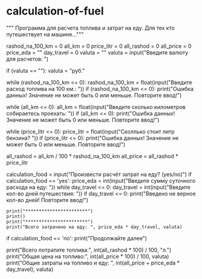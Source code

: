 # calculation-of-fuel
""" Программа для расчета топлива и затрат на еду.
Для тех кто путешествует на машине..."""


rashod_na_100_km = 0
all_km = 0
price_litr = 0
all_rashod = 0
all_price = 0
price_eda = ""
day_travel = 0
valuta = ""
valuta = input("Введите валюту для расчетов: ")

if (valuta == ""):
    valuta = "руб."


while (rashod_na_100_km <= 0):
    rashod_na_100_km = float(input("Введите расход топлива на 100 км.: "))
    if (rashod_na_100_km <= 0):
        print("Ошибка данных! Значение не может быть 0 или меньше. Повторите ввод!")


while (all_km <= 0):
    all_km = float(input("Введите сколько километров собираетесь проехать: "))
    if (all_km <= 0):
        print("Ошибка данных! Значение не может быть 0 или меньше. Повторите ввод!")


while (price_litr <= 0):
    price_litr = float(input("Сколлько стоит литр бензина? "))
    if (price_litr <= 0):
        print("Ошибка данных! Значение не может быть 0 или меньше. Повторите ввод!")

all_rashod = all_km / 100 * rashod_na_100_km
all_price = all_rashod * price_litr

calculation_food = input("Произвести расчёт затрат на еду? (yes/no)")
if calculation_food == 'yes':
    price_eda = int(input("Введите сумму суточного расхода на еду: "))
    while day_travel <= 0:
        day_travel = int(input("Введите кол-во дней путешествия: "))
        if day_travel <= 0:
            print("Введено не верное кол-во дней! Повторите ввод!")

    print("***********************")
    print()
    print("***********************")
    print("Всего затрачено на еду: ", price_eda * day_travel, valuta)

if calculation_food == 'no':
    print("Продолжайте далее")

print("Всего потратите топлива:", int(all_rashod * 100) / 100, "л.")
print("Общая цена на топливо:", int(all_price * 100) / 100, valuta)
print("Общие затраты на топливо и еду: ", int(all_price + price_eda * day_travel), valuta)
